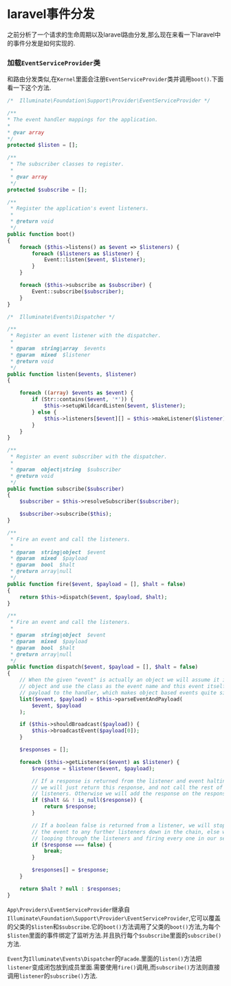 # laravel事件分发
之前分析了一个请求的生命周期以及laravel路由分发,那么现在来看一下laravel中的事件分发是如何实现的.

### 加载`EventServiceProvider`类
和路由分发类似,在`Kernel`里面会注册`EventServiceProvider`类并调用`boot()`.下面看一下这个方法.

```php
/*  Illuminate\Foundation\Support\Provider\EventServiceProvider */

/**
* The event handler mappings for the application.
*
* @var array
*/
protected $listen = [];

/**
 * The subscriber classes to register.
 *
 * @var array
 */
protected $subscribe = [];

/**
 * Register the application's event listeners.
 *
 * @return void
 */
public function boot()
{
    foreach ($this->listens() as $event => $listeners) {
        foreach ($listeners as $listener) {
            Event::listen($event, $listener);
        }
    }

    foreach ($this->subscribe as $subscriber) {
        Event::subscribe($subscriber);
    }
}

/*  Illuminate\Events\Dispatcher */

/**
 * Register an event listener with the dispatcher.
 *
 * @param  string|array  $events
 * @param  mixed  $listener
 * @return void
 */
public function listen($events, $listener)
{

    foreach ((array) $events as $event) {
        if (Str::contains($event, '*')) {
            $this->setupWildcardListen($event, $listener);
        } else {
            $this->listeners[$event][] = $this->makeListener($listener);
        }
    }
}

/**
 * Register an event subscriber with the dispatcher.
 *
 * @param  object|string  $subscriber
 * @return void
 */
public function subscribe($subscriber)
{
    $subscriber = $this->resolveSubscriber($subscriber);

    $subscriber->subscribe($this);
}

/**
 * Fire an event and call the listeners.
 *
 * @param  string|object  $event
 * @param  mixed  $payload
 * @param  bool  $halt
 * @return array|null
 */
public function fire($event, $payload = [], $halt = false)
{
    return $this->dispatch($event, $payload, $halt);
}

/**
 * Fire an event and call the listeners.
 *
 * @param  string|object  $event
 * @param  mixed  $payload
 * @param  bool  $halt
 * @return array|null
 */
public function dispatch($event, $payload = [], $halt = false)
{
    // When the given "event" is actually an object we will assume it is an event
    // object and use the class as the event name and this event itself as the
    // payload to the handler, which makes object based events quite simple.
    list($event, $payload) = $this->parseEventAndPayload(
        $event, $payload
    );

    if ($this->shouldBroadcast($payload)) {
        $this->broadcastEvent($payload[0]);
    }

    $responses = [];

    foreach ($this->getListeners($event) as $listener) {
        $response = $listener($event, $payload);

        // If a response is returned from the listener and event halting is enabled
        // we will just return this response, and not call the rest of the event
        // listeners. Otherwise we will add the response on the response list.
        if ($halt && ! is_null($response)) {
            return $response;
        }

        // If a boolean false is returned from a listener, we will stop propagating
        // the event to any further listeners down in the chain, else we keep on
        // looping through the listeners and firing every one in our sequence.
        if ($response === false) {
            break;
        }

        $responses[] = $response;
    }

    return $halt ? null : $responses;
}
```
`App\Providers\EventServiceProvider`继承自`Illuminate\Foundation\Support\Provider\EventServiceProvider`,它可以覆盖的父类的`$listen`和`$subscribe`.它的`boot()`方法调用了父类的`boot()`方法,为每个`$listen`里面的事件绑定了监听方法.并且执行每个`$subscribe`里面的`subscribe()`方法.

`Event`为`Illuminate\Events\Dispatcher`的`Facade`.里面的`listen()`方法把`listener`变成闭包放到成员里面.需要使用`fire()`调用,而`subscribe()`方法则直接调用`listener`的`subscribe()`方法.
